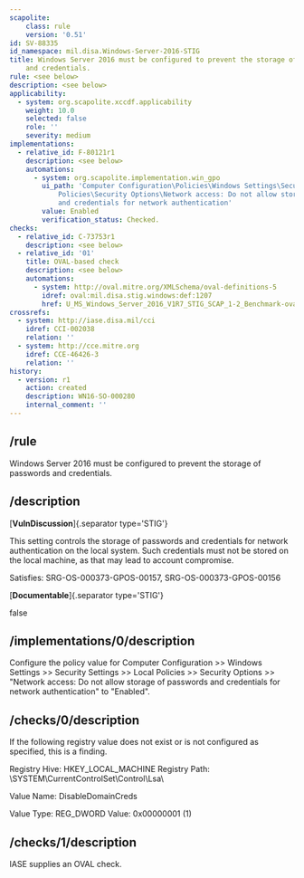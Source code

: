 ```yaml
---
scapolite:
    class: rule
    version: '0.51'
id: SV-88335
id_namespace: mil.disa.Windows-Server-2016-STIG
title: Windows Server 2016 must be configured to prevent the storage of passwords
    and credentials.
rule: <see below>
description: <see below>
applicability:
  - system: org.scapolite.xccdf.applicability
    weight: 10.0
    selected: false
    role: ''
    severity: medium
implementations:
  - relative_id: F-80121r1
    description: <see below>
    automations:
      - system: org.scapolite.implementation.win_gpo
        ui_path: 'Computer Configuration\Policies\Windows Settings\Security Settings\Local
            Policies\Security Options\Network access: Do not allow storage of passwords
            and credentials for network authentication'
        value: Enabled
        verification_status: Checked.
checks:
  - relative_id: C-73753r1
    description: <see below>
  - relative_id: '01'
    title: OVAL-based check
    description: <see below>
    automations:
      - system: http://oval.mitre.org/XMLSchema/oval-definitions-5
        idref: oval:mil.disa.stig.windows:def:1207
        href: U_MS_Windows_Server_2016_V1R7_STIG_SCAP_1-2_Benchmark-oval.xml
crossrefs:
  - system: http://iase.disa.mil/cci
    idref: CCI-002038
    relation: ''
  - system: http://cce.mitre.org
    idref: CCE-46426-3
    relation: ''
history:
  - version: r1
    action: created
    description: WN16-SO-000280
    internal_comment: ''
---
```



## /rule

Windows Server 2016 must be configured to prevent the storage of passwords and credentials.

## /description

[**VulnDiscussion**]{.separator type='STIG'}

This setting controls the storage of passwords and credentials for network authentication on the local system. Such credentials must not be stored on the local machine, as that may lead to account compromise.

Satisfies: SRG-OS-000373-GPOS-00157, SRG-OS-000373-GPOS-00156

[**Documentable**]{.separator type='STIG'}

false

## /implementations/0/description

Configure the policy value for Computer Configuration >> Windows Settings >> Security Settings >> Local Policies >> Security Options >> "Network access: Do not allow storage of passwords and credentials for network authentication" to "Enabled".

## /checks/0/description

If the following registry value does not exist or is not configured as specified, this is a finding.

Registry Hive: HKEY_LOCAL_MACHINE
Registry Path: \SYSTEM\CurrentControlSet\Control\Lsa\

Value Name: DisableDomainCreds

Value Type: REG_DWORD
Value: 0x00000001 (1)

## /checks/1/description

IASE supplies an OVAL check.
